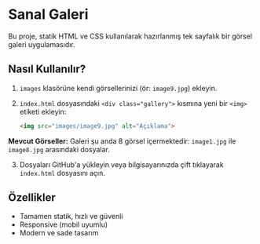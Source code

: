 # Sanal Galeri

Bu proje, statik HTML ve CSS kullanılarak hazırlanmış tek sayfalık bir görsel galeri uygulamasıdır.

## Nasıl Kullanılır?

1. `images` klasörüne kendi görsellerinizi (ör: `image9.jpg`) ekleyin.
2. `index.html` dosyasındaki `<div class="gallery">` kısmına yeni bir `<img>` etiketi ekleyin:

   ```html
   <img src="images/image9.jpg" alt="Açıklama">
   ```

**Mevcut Görseller:**
Galeri şu anda 8 görsel içermektedir: `image1.jpg` ile `image8.jpg` arasındaki dosyalar.

3. Dosyaları GitHub'a yükleyin veya bilgisayarınızda çift tıklayarak `index.html` dosyasını açın.

## Özellikler

- Tamamen statik, hızlı ve güvenli
- Responsive (mobil uyumlu)
- Modern ve sade tasarım
